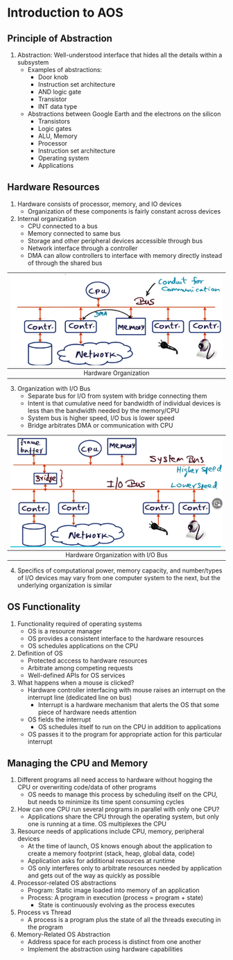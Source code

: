 # Introduction to AOS

## Principle of Abstraction

1. Abstraction: Well-understood interface that hides all the details within a
subsystem
    * Examples of abstractions:
        - Door knob
        - Instruction set architecture
        - AND logic gate
        - Transistor
        - INT data type
    * Abstractions between Google Earth and the electrons on the silicon
        - Transistors
        - Logic gates
        - ALU, Memory
        - Processor
        - Instruction set architecture
        - Operating system
        - Applications

## Hardware Resources

1. Hardware consists of processor, memory, and IO devices
    * Organization of these components is fairly constant across devices
2. Internal organization
    * CPU connected to a bus
    * Memory connected to same bus
    * Storage and other peripheral devices accessible through bus
    * Network interface through a controller
    * DMA can allow controllers to interface with memory directly instead of
    through the shared bus

| ![hardware](images/intro_hardware.png) |
|:--:|
| Hardware Organization |

3. Organization with I/O Bus
    * Separate bus for I/O from system with bridge connecting them
    * Intent is that cumulative need for bandwidth of individual devices is 
    less than the bandwidth needed by the memory/CPU
    * System bus is higher speed, I/O bus is lower speed
    * Bridge arbitrates DMA or communication with CPU

| ![iobus](images/intro_io_bus.png) |
|:--:|
| Hardware Organization with I/O Bus |

4. Specifics of computational power, memory capacity, and number/types of I/O
devices may vary from one computer system to the next, but the underlying
organization is similar

## OS Functionality

1. Functionality required of operating systems
    * OS is a resource manager
    * OS provides a consistent interface to the hardware resources
    * OS schedules applications on the CPU
2. Definition of OS
    * Protected acccess to hardware resources
    * Arbitrate among competing requests
    * Well-defined APIs for OS services
3. What happens when a mouse is clicked?
    * Hardware controller interfacing with mouse raises an interrupt on the
    interrupt line (dedicated line on bus)
        - Interrupt is a hardware mechanism that alerts the OS that some
        piece of hardware needs attention
    * OS fields the interrupt
        - OS schedules itself to run on the CPU in addition to applications
    * OS passes it to the program for appropriate action for this 
    particular interrupt

## Managing the CPU and Memory

1. Different programs all need access to hardware without hogging the CPU or
overwriting code/data of other programs
    * OS needs to manage this process by scheduling itself on the CPU, but 
    needs to minimize its time spent consuming cycles
2. How can one CPU run several programs in parallel with only one CPU?
    * Applications share the CPU through the operating system, but only one
    is running at a time. OS multiplexes the CPU
3. Resource needs of applications include CPU, memory, peripheral devices
    * At the time of launch, OS knows enough about the application to create
    a memory footprint (stack, heap, global data, code)
    * Application asks for additional resources at runtime
    * OS only interferes only to arbitrate resources needed by application
    and gets out of the way as quickly as possible
4. Processor-related OS abstractions
    * Program: Static image loaded into memory of an application
    * Process: A program in execution (process = program + state)
        - State is continuously evolving as the process executes
5. Process vs Thread
    * A process is a program plus the state of all the threads executing in
    the program
6. Memory-Related OS Abstraction
    * Address space for each process is distinct from one another
    * Implement the abstraction using hardware capabilities
